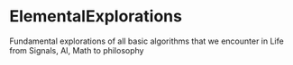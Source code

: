 # ElementalExplorations
Fundamental explorations of all basic algorithms that we encounter in Life from Signals, AI, Math to philosophy
